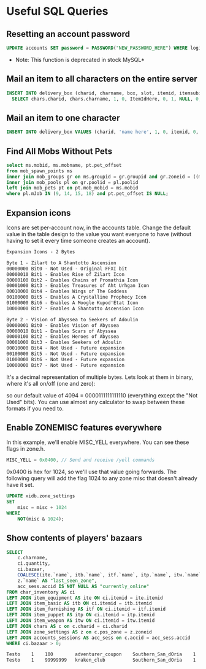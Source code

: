 # Useful SQL Queries

## Resetting an account password

```sql
UPDATE accounts SET password = PASSWORD("NEW_PASSWORD_HERE") WHERE login = 'ACCOUNT_NAME_HERE';
```

* Note: This function is deprecated in stock MySQL*

## Mail an item to all characters on the entire server

```sql
INSERT INTO delivery_box (charid, charname, box, slot, itemid, itemsubid, quantity, extra, senderid, sender, received, sent)
  SELECT chars.charid, chars.charname, 1, 0, ItemIdHere, 0, 1, NULL, 0, 'The MHMU', 0, 0 FROM chars;
```

## Mail an item to one character

```sql
INSERT INTO delivery_box VALUES (charid, 'name here', 1, 0, itemid, 0, quantity, NULL, 0, 'The MHMU', 0, 0);
```

## Find All Mobs Without Pets

```sql
select ms.mobid, ms.mobname, pt.pet_offset 
from mob_spawn_points ms
inner join mob_groups gr on ms.groupid = gr.groupid and gr.zoneid = ((ms.mobid >> 12) & 0xFFF)
inner join mob_pools pl on gr.poolid = pl.poolid 
left join mob_pets pt on pt.mob_mobid = ms.mobid 
where pl.mJob IN (9, 14, 15, 18) and pt.pet_offset IS NULL;
```

## Expansion icons

Icons are set per-account now, in the accounts table. Change the default value in the table design to the value you want everyone to have (without having to set it every time someone creates an account).

```txt
Expansion Icons - 2 Bytes

Byte 1 - Zilart to A Shantotto Ascension
00000000 Bit0 - Not Used - Original FFXI bit
00000010 Bit1 - Enables Rise of Zilart Icon
00000100 Bit2 - Enables Chains of Promathia Icon
00001000 Bit3 - Enables Treasures of Aht Urhgan Icon
00010000 Bit4 - Enables Wings of The Goddess
00100000 Bit5 - Enables A Crystalline Prophecy Icon
01000000 Bit6 - Enables A Moogle Kupod'Etat Icon
10000000 Bit7 - Enables A Shantotto Ascension Icon

Byte 2 - Vision of Abyssea to Seekers of Adoulin
00000001 Bit0 - Enables Vision of Abyssea
00000010 Bit1 - Enables Scars of Abyssea
00000100 Bit2 - Enables Heroes of Abyssea
00001000 Bit3 - Enables Seekers of Adoulin
00010000 Bit4 - Not Used - Future expansion
00100000 Bit5 - Not Used - Future expansion
01000000 Bit6 - Not Used - Future expansion
10000000 Bit7 - Not Used - Future expansion
```

It's a decimal representation of multiple bytes. Lets look at them in binary, where it's all on/off (one and zero):

so our default value of 4094 = 0000111111111110 (everything except the "Not Used" bits). You can use almost any calculator to swap between these formats if you need to.

## Enable ZONEMISC features everywhere

In this example, we'll enable MISC_YELL everywhere. You can see these flags in zone.h.

```cpp
MISC_YELL = 0x0400, // Send and receive /yell commands
```

0x0400 is hex for 1024, so we'll use that value going forwards. The following query will add the flag 1024 to any zone misc that doesn't already have it set.

```sql
UPDATE xidb.zone_settings 
SET 
    misc = misc + 1024
WHERE
    NOT(misc & 1024);
```

## Show contents of players' bazaars

```sql
SELECT
    c.charname,
    ci.quantity,
    ci.bazaar,
    COALESCE(ite.`name`, itb.`name`, itf.`name`, itp.`name`, itw.`name`) AS itemname,
    z.`name` AS "last_seen_zone",
    acc_sess.accid IS NOT NULL AS "currently_online"
FROM char_inventory AS ci
LEFT JOIN item_equipment AS ite ON ci.itemid = ite.itemid
LEFT JOIN item_basic AS itb ON ci.itemid = itb.itemid
LEFT JOIN item_furnishing AS itf ON ci.itemid = itf.itemid
LEFT JOIN item_puppet AS itp ON ci.itemid = itp.itemid
LEFT JOIN item_weapon AS itw ON ci.itemid = itw.itemid
LEFT JOIN chars AS c on c.charid = ci.charid
LEFT JOIN zone_settings AS z on c.pos_zone = z.zoneid
LEFT JOIN accounts_sessions AS acc_sess on c.accid = acc_sess.accid
WHERE ci.bazaar > 0;
```

```txt
Testo    1    100        adventurer_coupon    Southern_San_dOria    1
Testo    1    99999999   kraken_club          Southern_San_dOria    1
```
